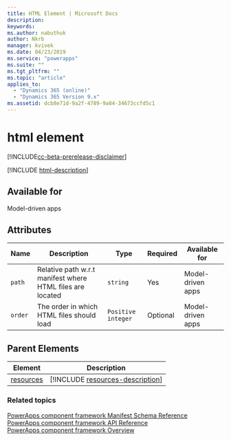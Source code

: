 ```yaml
---
title: HTML Element | Microsoft Docs
description: 
keywords:
ms.author: nabuthuk
author: Nkrb
manager: kvivek
ms.date: 04/23/2019
ms.service: "powerapps"
ms.suite: ""
ms.tgt_pltfrm: ""
ms.topic: "article"
applies_to: 
  - "Dynamics 365 (online)"
  - "Dynamics 365 Version 9.x"
ms.assetid: dcb8e71d-9a2f-4789-9a84-34673ccfd5c1
---
```


# html element

[!INCLUDE[cc-beta-prerelease-disclaimer](../../../includes/cc-beta-prerelease-disclaimer.md)]

[!INCLUDE [html-description](includes/html-description.md)]

## Available for

Model-driven apps

## Attributes

|Name|Description|Type|Required|Available for|
|--|--|--|--|----------|
|`path`|Relative path w.r.t manifest where HTML files are located|`string`|Yes|Model-driven apps|
|`order`|The order in which HTML files should load|`Positive integer`|Optional|Model-driven apps|

## Parent Elements

|Element|Description|
|--|--|
|[resources](resources.md)|[!INCLUDE [resources-description](includes/resources-description.md)]|

### Related topics

[PowerApps component framework Manifest Schema Reference](index.md)<br/>
[PowerApps component framework API Reference](../reference/index.md)<br/>
[PowerApps component framework Overview](../overview.md)
